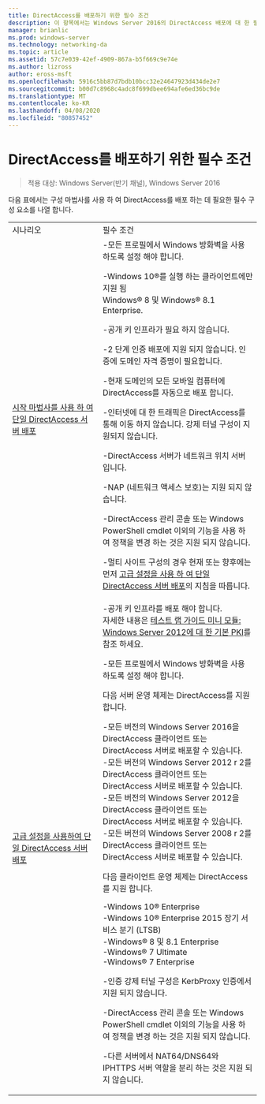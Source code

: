 ```yaml
---
title: DirectAccess를 배포하기 위한 필수 조건
description: 이 항목에서는 Windows Server 2016의 DirectAccess 배포에 대 한 필수 구성 요소를 제공 합니다.
manager: brianlic
ms.prod: windows-server
ms.technology: networking-da
ms.topic: article
ms.assetid: 57c7e039-42ef-4909-867a-b5f669c9e74e
ms.author: lizross
author: eross-msft
ms.openlocfilehash: 5916c5bb87d7bdb10bcc32e24647923d434de2e7
ms.sourcegitcommit: b00d7c8968c4adc8f699dbee694afe6ed36bc9de
ms.translationtype: MT
ms.contentlocale: ko-KR
ms.lasthandoff: 04/08/2020
ms.locfileid: "80857452"
---
```

# <a name="prerequisites-for-deploying-directaccess"></a>DirectAccess를 배포하기 위한 필수 조건

>적용 대상: Windows Server(반기 채널), Windows Server 2016

다음 표에서는 구성 마법사를 사용 하 여 DirectAccess를 배포 하는 데 필요한 필수 구성 요소를 나열 합니다.  
  
|||  
|-|-|  
|시나리오|필수 조건|  
|[시작 마법사를 사용 하 여 단일 DirectAccess 서버 배포](../../remote-access/directaccess/single-server-wizard/Deploy-a-Single-DirectAccess-Server-Using-the-Getting-Started-Wizard.md)|-모든 프로필에서 Windows 방화벽을 사용 하도록 설정 해야 합니다.<p>-Windows 10&reg;를 실행 하는 클라이언트에만 지원 됨 <br />              Windows&reg; 8 및 Windows&reg; 8.1 Enterprise.<p>-공개 키 인프라가 필요 하지 않습니다.<p>-2 단계 인증 배포에 지원 되지 않습니다. 인증에 도메인 자격 증명이 필요합니다.<p>-현재 도메인의 모든 모바일 컴퓨터에 DirectAccess를 자동으로 배포 합니다.<p>-인터넷에 대 한 트래픽은 DirectAccess를 통해 이동 하지 않습니다. 강제 터널 구성이 지원되지 않습니다.<p>-DirectAccess 서버가 네트워크 위치 서버입니다.<p>-NAP (네트워크 액세스 보호)는 지원 되지 않습니다.<p>-DirectAccess 관리 콘솔 또는 Windows PowerShell cmdlet 이외의 기능을 사용 하 여 정책을 변경 하는 것은 지원 되지 않습니다.<p>-멀티 사이트 구성의 경우 현재 또는 향후에는 먼저 [고급 설정을 사용 하 여 단일 DirectAccess 서버 배포](../../remote-access/directaccess/single-server-advanced/Deploy-a-Single-DirectAccess-Server-with-Advanced-Settings.md)의 지침을 따릅니다.|  
|[고급 설정을 사용하여 단일 DirectAccess 서버 배포](../../remote-access/directaccess/single-server-advanced/Deploy-a-Single-DirectAccess-Server-with-Advanced-Settings.md)|-공개 키 인프라를 배포 해야 합니다.<br />    자세한 내용은 [테스트 랩 가이드 미니 모듈: Windows Server 2012에 대 한 기본 PKI](https://social.technet.microsoft.com/wiki/contents/articles/7862.test-lab-guide-mini-module-basic-pki-for-windows-server-2012.aspx)를 참조 하세요.<p>-모든 프로필에서 Windows 방화벽을 사용 하도록 설정 해야 합니다.<p>다음 서버 운영 체제는 DirectAccess를 지원 합니다.<p>-모든 버전의 Windows Server 2016을 DirectAccess 클라이언트 또는 DirectAccess 서버로 배포할 수 있습니다.<br />-모든 버전의 Windows Server 2012 r 2를 DirectAccess 클라이언트 또는 DirectAccess 서버로 배포할 수 있습니다.<br />-모든 버전의 Windows Server 2012을 DirectAccess 클라이언트 또는 DirectAccess 서버로 배포할 수 있습니다.<br />-모든 버전의 Windows Server 2008 r 2를 DirectAccess 클라이언트 또는 DirectAccess 서버로 배포할 수 있습니다.<p>다음 클라이언트 운영 체제는 DirectAccess를 지원 합니다.<p>-Windows 10&reg; Enterprise<br />-Windows 10&reg; Enterprise 2015 장기 서비스 분기 (LTSB)<br />-Windows&reg; 8 및 8.1 Enterprise<br />-Windows&reg; 7 Ultimate<br />-Windows&reg; 7 Enterprise<p>-인증 강제 터널 구성은 KerbProxy 인증에서 지원 되지 않습니다.<p>-DirectAccess 관리 콘솔 또는 Windows PowerShell cmdlet 이외의 기능을 사용 하 여 정책을 변경 하는 것은 지원 되지 않습니다.<p>-다른 서버에서 NAT64/DNS64와 IPHTTPS 서버 역할을 분리 하는 것은 지원 되지 않습니다.|  
  


